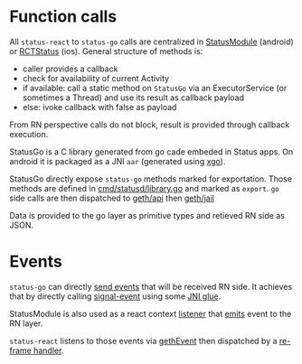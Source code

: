 # Function calls

All `status-react` to `status-go` calls are centralized in
[StatusModule](https://github.com/status-im/status-react/blob/develop/modules/react-native-status/android/src/main/java/im/status/ethereum/module/StatusModule.java)
(android) or
[RCTStatus](https://github.com/status-im/status-react/blob/develop/modules/react-native-status/ios/RCTStatus/RCTStatus.m#L97)
(ios). General structure of methods is:

  - caller provides a callback
  - check for availability of current Activity
  - if available: call a static method on `StatusGo` via an
    ExecutorService (or sometimes a Thread) and use its result as
    callback payload
  - else: ivoke callback with false as payload

From RN perspective calls do not block, result is provided through
callback execution.

StatusGo is a C library generated from go cade embeded in Status apps.
On android it is packaged as a JNI `aar` (generated using
[xgo](https://github.com/karalabe/xgo)).

StatusGo directly expose `status-go` methods marked for exportation.
Those methods are defined in
[cmd/statusd/library.go](https://github.com/status-im/status-go/blob/develop/cmd/statusd/library.go)
and marked as `export`. `go` side calls are then dispatched to
[geth/api](https://github.com/status-im/status-go/blob/develop/geth/api/api.go#L172)
then
[geth/jail](https://github.com/status-im/status-go/blob/develop/geth/jail/jail.go#L213)

Data is provided to the go layer as primitive types and retieved RN side
as JSON.

# Events

`status-go` can directly [send
events](https://github.com/status-im/status-go/blob/develop/geth/node/signals.go#L65)
that will be received RN side. It achieves that by directly calling
[signal-event](https://github.com/status-im/status-react/blob/develop/modules/react-native-status/android/src/main/java/im/status/ethereum/module/StatusService.java#L51)
using some [JNI
glue](https://github.com/status-im/status-go/blob/develop/geth/node/signals.c#L173).

StatusModule is also used as a react context
[listener](https://github.com/status-im/status-react/blob/develop/modules/react-native-status/android/src/main/java/im/status/ethereum/module/StatusModule.java#L68)
that
[emits](https://github.com/status-im/status-react/blob/develop/modules/react-native-status/android/src/main/java/im/status/ethereum/module/StatusModule.java#L105)
event to the RN layer.

`status-react` listens to those events via
[gethEvent](https://github.com/status-im/status-react/blob/develop/src/status_im/components/status.cljs#L60)
then dispatched by a [re-frame
handler](https://github.com/status-im/status-react/blob/develop/src/status_im/handlers.cljs#L155).